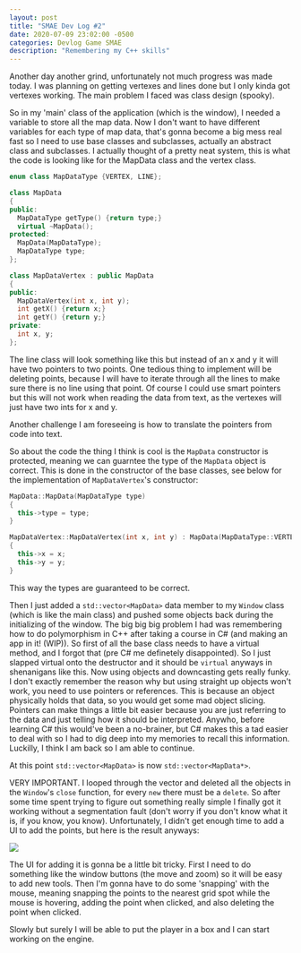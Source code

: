 ```yaml
---
layout: post
title: "SMAE Dev Log #2"
date: 2020-07-09 23:02:00 -0500
categories: Devlog Game SMAE
description: "Remembering my C++ skills"
---
```


Another day another grind, unfortunately not much progress was made today. I was planning on getting vertexes
and lines done but I only kinda got vertexes working. The main problem I faced was class design (spooky).

So in my 'main' class of the application (which is the window), I needed a variable to store all the map data.
Now I don't want to have different variables for each type of map data, that's gonna become a big mess real
fast so I need to use base classes and subclasses, actually an abstract class and subclasses. I actually
thought of a pretty neat system, this is what the code is looking like for the MapData class and the vertex
class.

```c++
enum class MapDataType {VERTEX, LINE};

class MapData
{
public:
  MapDataType getType() {return type;}
  virtual ~MapData();
protected:
  MapData(MapDataType);
  MapDataType type;
};

class MapDataVertex : public MapData
{
public:
  MapDataVertex(int x, int y);
  int getX() {return x;}
  int getY() {return y;}
private:
  int x, y;
};
```

The line class will look something like this but instead of an x and y it will have two pointers to two points. One
tedious thing to implement will be deleting points, because I will have to iterate through all the lines to make
sure there is no line using that point. Of course I could use smart pointers but this will not work when reading
the data from text, as the vertexes will just have two ints for x and y.

Another challenge I am foreseeing is how to translate the pointers from code into text.

So about the code the thing I think is cool is the ```MapData``` constructor is protected, meaning we can guarntee
the type of the ```MapData``` object is correct. This is done in the constructor of the base classes, see below
for the implementation of ```MapDataVertex```'s constructor:

```c++
MapData::MapData(MapDataType type)
{
  this->type = type;
}

MapDataVertex::MapDataVertex(int x, int y) : MapData(MapDataType::VERTEX)
{
  this->x = x;
  this->y = y;
}
```

This way the types are guaranteed to be correct.

Then I just added a ```std::vector<MapData>``` data member to my ```Window``` class (which is like the main class)
and pushed some objects back during the initializing of the window. The big big big problem I had was remembering
how to do polymorphism in C++ after taking a course in C# (and making an app in it! (WIP)). So first of all the base
class needs to have a virtual method, and I forgot that (pre C# me definetely disappointed). So I just slapped
virtual onto the destructor and it should be ```virtual``` anyways in shenanigans like this. Now using objects and
downcasting gets really funky. I don't exactly remember the reason why but using straight up objects won't work,
you need to use pointers or references. This is because an object physically holds that data, so you would get some
mad object slicing. Pointers can make things a little bit easier because you are just referring
to the data and just telling how it should be interpreted. Anywho, before learning C# this would've been a no-brainer,
but C# makes this a tad easier to deal with so I had to dig deep into my memories to recall this information. Luckilly,
I think I am back so I am able to continue.

At this point ```std::vector<MapData>``` is now ```std::vector<MapData*>```.

VERY IMPORTANT. I looped through the vector and deleted all the objects in the ```Window```'s ```close``` function, for
every ```new``` there must be a ```delete```. So after some time spent trying to figure out something really simple I
finally got it working without a segmentation fault (don't worry if you don't know what it is, if you know, you know).
Unfortunately, I didn't get enough time to add a UI to add the points, but here is the result anyways:

<img src="https://mistermjir.github.io/assets/images/smae_dev_log_2_1.png">

The UI for adding it is gonna be a little bit tricky. First I need to do something like the window buttons (the move and zoom)
so it will be easy to add new tools. Then I'm gonna have to do some 'snapping' with the mouse, meaning snapping the points
to the nearest grid spot while the mouse is hovering, adding the point when clicked, and also deleting the point when clicked.

Slowly but surely I will be able to put the player in a box and I can start working on the engine.

